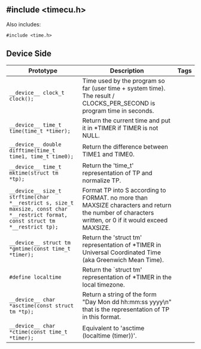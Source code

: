 ## #include <timecu.h>

Also includes:
```
#include <time.h>
```

## Device Side
Prototype | Description | Tags
--- | --- | :---:
```__device__ clock_t clock();``` | Time used by the program so far (user time + system time). The result / CLOCKS_PER_SECOND is program time in seconds.
```__device__ time_t time(time_t *timer);``` | Return the current time and put it in *TIMER if TIMER is not NULL.
```__device__ double difftime(time_t time1, time_t time0);``` | Return the difference between TIME1 and TIME0.
```__device__ time_t mktime(struct tm *tp);``` | Return the 'time_t' representation of TP and normalize TP.
```__device__ size_t strftime(char *__restrict s, size_t maxsize, const char *__restrict format, const struct tm *__restrict tp);``` | Format TP into S according to FORMAT. no more than MAXSIZE characters and return the number of characters written, or 0 if it would exceed MAXSIZE.
```__device__ struct tm *gmtime(const time_t *timer);``` | Return the 'struct tm' representation of *TIMER in Universal Coordinated Time (aka Greenwich Mean Time).
```#define localtime``` | Return the `struct tm' representation of *TIMER in the local timezone.
```__device__ char *asctime(const struct tm *tp);``` | Return a string of the form "Day Mon dd hh:mm:ss yyyy\n" that is the representation of TP in this format.
```__device__ char *ctime(const time_t *timer);``` | Equivalent to 'asctime (localtime (timer))'.
